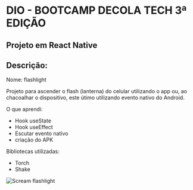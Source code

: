 # DIO - BOOTCAMP DECOLA TECH 3ª EDIÇÃO

## Projeto em React Native

## Descrição:

Nome: flashlight

Projeto para ascender o flash (lanterna) do celular utilizando o app ou, ao chacoalhar o dispositivo, este útimo utilizando evento nativo do Android.

O que aprendi:
 * Hook useState
 * Hook useEffect
 * Escutar evento nativo
 * criação do APK

Bibliotecas utilizadas:
 * Torch
 * Shake

![Scream flashlight](https://user-images.githubusercontent.com/42217315/172416497-d546c50b-22fc-4913-afe3-8081a522e962.jpeg)
